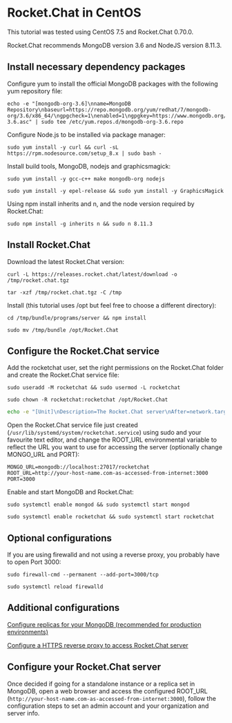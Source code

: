 # Rocket.Chat in CentOS

This tutorial was tested using CentOS 7.5 and Rocket.Chat 0.70.0.

Rocket.Chat recommends MongoDB version 3.6 and NodeJS version 8.11.3.

## Install necessary dependency packages

Configure yum to install the official MongoDB packages with the following yum repository file:

```
echo -e "[mongodb-org-3.6]\nname=MongoDB Repository\nbaseurl=https://repo.mongodb.org/yum/redhat/7/mongodb-org/3.6/x86_64/\ngpgcheck=1\nenabled=1\ngpgkey=https://www.mongodb.org/static/pgp/server-3.6.asc" | sudo tee /etc/yum.repos.d/mongodb-org-3.6.repo
```

Configure Node.js to be installed via package manager:

```
sudo yum install -y curl && curl -sL https://rpm.nodesource.com/setup_8.x | sudo bash -
```

Install build tools, MongoDB, nodejs and graphicsmagick:

```
sudo yum install -y gcc-c++ make mongodb-org nodejs
```

```
sudo yum install -y epel-release && sudo yum install -y GraphicsMagick
```

Using npm install inherits and n, and the node version required by Rocket.Chat:

```
sudo npm install -g inherits n && sudo n 8.11.3
```

## Install Rocket.Chat

Download the latest Rocket.Chat version:

```
curl -L https://releases.rocket.chat/latest/download -o /tmp/rocket.chat.tgz
```

```
tar -xzf /tmp/rocket.chat.tgz -C /tmp
```

Install (this tutorial uses /opt but feel free to choose a different directory):

```
cd /tmp/bundle/programs/server && npm install
```

```
sudo mv /tmp/bundle /opt/Rocket.Chat
```

## Configure the Rocket.Chat service

Add the rocketchat user, set the right permissions on the Rocket.Chat folder and create the Rocket.Chat service file:

```
sudo useradd -M rocketchat && sudo usermod -L rocketchat
```

```
sudo chown -R rocketchat:rocketchat /opt/Rocket.Chat
```

```bash
echo -e "[Unit]\nDescription=The Rocket.Chat server\nAfter=network.target remote-fs.target nss-lookup.target nginx.target mongod.target\n[Service]\nExecStart=/usr/local/bin/node /opt/Rocket.Chat/main.js\nStandardOutput=syslog\nStandardError=syslog\nSyslogIdentifier=rocketchat\nUser=rocketchat\nEnvironment=LD_PRELOAD=/opt/Rocket.Chat/programs/server/npm/node_modules/sharp/vendor/lib/libz.so NODE_ENV=production MONGO_URL=mongodb://localhost:27017/rocketchat ROOT_URL=http://your-host-name.com-as-accessed-from-internet:3000/ PORT=3000\n[Install]\nWantedBy=multi-user.target" | sudo tee /usr/lib/systemd/system/rocketchat.service
```

Open the Rocket.Chat service file just created (`/usr/lib/systemd/system/rocketchat.service`) using sudo and your favourite text editor, and change the ROOT_URL environmental variable to reflect the URL you want to use for accessing the server (optionally change MONGO_URL and PORT):

```
MONGO_URL=mongodb://localhost:27017/rocketchat
ROOT_URL=http://your-host-name.com-as-accessed-from-internet:3000
PORT=3000
```

Enable and start MongoDB and Rocket.Chat:

```
sudo systemctl enable mongod && sudo systemctl start mongod
```

```
sudo systemctl enable rocketchat && sudo systemctl start rocketchat
```

## Optional configurations

If you are using firewalld and not using a reverse proxy, you probably have to open Port 3000:

```
sudo firewall-cmd --permanent --add-port=3000/tcp
```

```
sudo systemctl reload firewalld
```

## Additional configurations

[Configure replicas for your MongoDB (recommended for production environments)](../mongo-replicas/)

[Configure a HTTPS reverse proxy to access Rocket.Chat server](../configuring-ssl-reverse-proxy/)

## Configure your Rocket.Chat server

Once decided if going for a standalone instance or a replica set in MongoDB, open a web browser and access the configured ROOT_URL (`http://your-host-name.com-as-accessed-from-internet:3000`), follow the configuration steps to set an admin account and your organization and server info.
